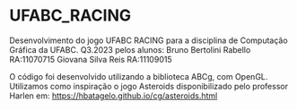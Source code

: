# UFABC_RACING
Desenvolvimento do jogo UFABC RACING para a disciplina de Computação Gráfica da UFABC. Q3.2023 pelos alunos:
Bruno Bertolini Rabello     RA:11070715
Giovana Silva Reis          RA:11109015

O código foi desenvolvido utilizando a biblioteca ABCg, com OpenGL. Utilizamos como inspiração o jogo Asteroids disponibilizado pelo professor Harlen em: https://hbatagelo.github.io/cg/asteroids.html
